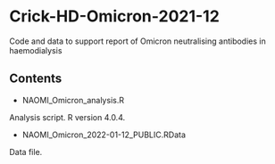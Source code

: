 # Crick-HD-Omicron-2021-12
Code and data to support report of Omicron neutralising antibodies in haemodialysis

## Contents

- NAOMI_Omicron_analysis.R

Analysis script. R version 4.0.4.

- NAOMI_Omicron_2022-01-12_PUBLIC.RData

Data file.

